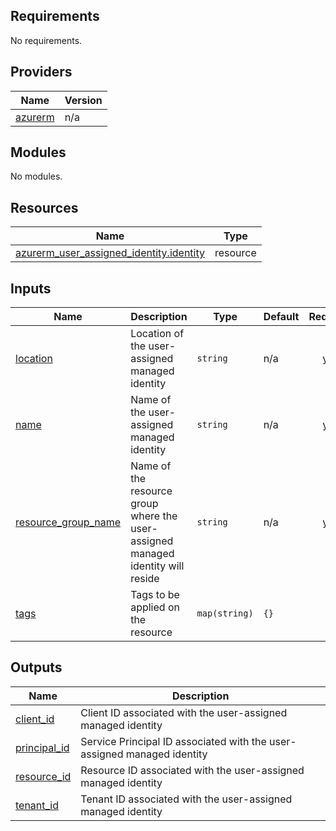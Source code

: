 <!-- BEGIN_TF_DOCS -->
## Requirements

No requirements.

## Providers

| Name | Version |
|------|---------|
| <a name="provider_azurerm"></a> [azurerm](#provider\_azurerm) | n/a |

## Modules

No modules.

## Resources

| Name | Type |
|------|------|
| [azurerm_user_assigned_identity.identity](https://registry.terraform.io/providers/hashicorp/azurerm/latest/docs/resources/user_assigned_identity) | resource |

## Inputs

| Name | Description | Type | Default | Required |
|------|-------------|------|---------|:--------:|
| <a name="input_location"></a> [location](#input\_location) | Location of the user-assigned managed identity | `string` | n/a | yes |
| <a name="input_name"></a> [name](#input\_name) | Name of the user-assigned managed identity | `string` | n/a | yes |
| <a name="input_resource_group_name"></a> [resource\_group\_name](#input\_resource\_group\_name) | Name of the resource group where the user-assigned managed identity will reside | `string` | n/a | yes |
| <a name="input_tags"></a> [tags](#input\_tags) | Tags to be applied on the resource | `map(string)` | `{}` | no |

## Outputs

| Name | Description |
|------|-------------|
| <a name="output_client_id"></a> [client\_id](#output\_client\_id) | Client ID associated with the user-assigned managed identity |
| <a name="output_principal_id"></a> [principal\_id](#output\_principal\_id) | Service Principal ID associated with the user-assigned managed identity |
| <a name="output_resource_id"></a> [resource\_id](#output\_resource\_id) | Resource ID associated with the user-assigned managed identity |
| <a name="output_tenant_id"></a> [tenant\_id](#output\_tenant\_id) | Tenant ID associated with the user-assigned managed identity |
<!-- END_TF_DOCS -->